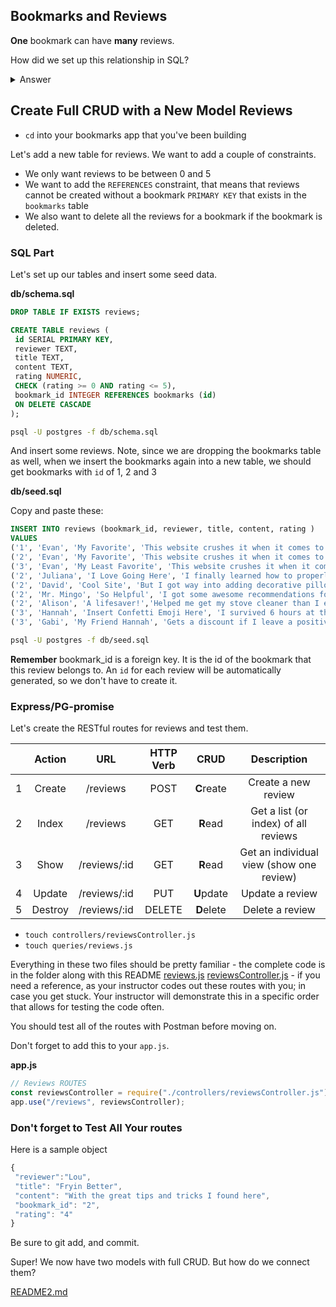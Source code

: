 

## Bookmarks and Reviews

**One** bookmark can have **many** reviews.

How did we set up this relationship in SQL?

<details><summary>Answer</summary>

We added foreign keys (the primary key `id` of the `one` to the `many`)

</details>

## Create Full CRUD with a New Model Reviews

- `cd` into your bookmarks app that you've been building

Let's add a new table for reviews. We want to add a couple of constraints.

- We only want reviews to be between 0 and 5
- We want to add the `REFERENCES` constraint, that means that reviews cannot be created without a bookmark `PRIMARY KEY` that exists in the `bookmarks` table
- We also want to delete all the reviews for a bookmark if the bookmark is deleted.

### SQL Part

Let's set up our tables and insert some seed data.

**db/schema.sql**

```sql
DROP TABLE IF EXISTS reviews;

CREATE TABLE reviews (
 id SERIAL PRIMARY KEY,
 reviewer TEXT,
 title TEXT,
 content TEXT,
 rating NUMERIC,
 CHECK (rating >= 0 AND rating <= 5),
 bookmark_id INTEGER REFERENCES bookmarks (id)
 ON DELETE CASCADE
);
```

```bash
psql -U postgres -f db/schema.sql
```

And insert some reviews. Note, since we are dropping the bookmarks table as well, when we insert the bookmarks again into a new table, we should get bookmarks with `id` of 1, 2 and 3

**db/seed.sql**

Copy and paste these:

```sql
INSERT INTO reviews (bookmark_id, reviewer, title, content, rating )
VALUES
('1', 'Evan', 'My Favorite', 'This website crushes it when it comes to awesome explanations', 3),
('2', 'Evan', 'My Favorite', 'This website crushes it when it comes to inspiring me', 3),
('3', 'Evan', 'My Least Favorite', 'This website crushes it when it comes to destroying my patience', 5),
('2', 'Juliana', 'I Love Going Here', 'I finally learned how to properly fold a fitted sheet', 5),
('2', 'David', 'Cool Site', 'But I got way into adding decorative pillows everywhere', 1),
('2', 'Mr. Mingo', 'So Helpful', 'I got some awesome recommendations for a ceiling fan and some spoons', 3),
('2', 'Alison', 'A lifesaver!','Helped me get my stove cleaner than I ever imagiend possible!', 4),
('3', 'Hannah', 'Insert Confetti Emoji Here', 'I survived 6 hours at the DMV!', 4),
('3', 'Gabi', 'My Friend Hannah', 'Gets a discount if I leave a positive review, so here it is', 5);
```

```bash
psql -U postgres -f db/seed.sql
```

**Remember** bookmark_id is a foreign key. It is the id of the bookmark that this review belongs to. An `id` for each review will be automatically generated, so we don't have to create it.

### Express/PG-promise

Let's create the RESTful routes for reviews and test them.

|     | Action  |     URL      | HTTP Verb |    CRUD    |               Description                |
| :-: | :-----: | :----------: | :-------: | :--------: | :--------------------------------------: |
|  1  | Create  |   /reviews   |   POST    | **C**reate |           Create a new review            |
|  2  |  Index  |   /reviews   |    GET    |  **R**ead  |   Get a list (or index) of all reviews   |
|  3  |  Show   | /reviews/:id |    GET    |  **R**ead  | Get an individual view (show one review) |
|  4  | Update  | /reviews/:id |    PUT    | **U**pdate |             Update a review              |
|  5  | Destroy | /reviews/:id |  DELETE   | **D**elete |             Delete a review              |

- `touch controllers/reviewsController.js`
- `touch queries/reviews.js`

Everything in these two files should be pretty familiar - the complete code is in the folder along with this README [reviews.js](./reviews.js) [reviewsController.js](./reviewsController.js) - if you need a reference, as your instructor codes out these routes with you; in case you get stuck. Your instructor will demonstrate this in a specific order that allows for testing the code often.

You should test all of the routes with Postman before moving on.

Don't forget to add this to your `app.js`.

**app.js**

```js
// Reviews ROUTES
const reviewsController = require("./controllers/reviewsController.js");
app.use("/reviews", reviewsController);
```

### Don't forget to Test All Your routes

Here is a sample object

```js
{
 "reviewer":"Lou",
 "title": "Fryin Better",
 "content": "With the great tips and tricks I found here",
 "bookmark_id": "2",
 "rating": "4"
}
```

Be sure to git add, and commit.

Super! We now have two models with full CRUD. But how do we connect them?

[README2.md](./README2.md)
